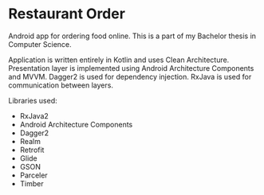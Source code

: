 # Restaurant Order

Android app for ordering food online. This is a part of my Bachelor thesis in Computer Science.

Application is written entirely in Kotlin and uses Clean Architecture. Presentation layer is implemented using Android Architecture Components and MVVM. Dagger2 is used for dependency injection. RxJava is used for communication between layers.

Libraries used:
* RxJava2
* Android Architecture Components
* Dagger2
* Realm
* Retrofit
* Glide
* GSON
* Parceler
* Timber
